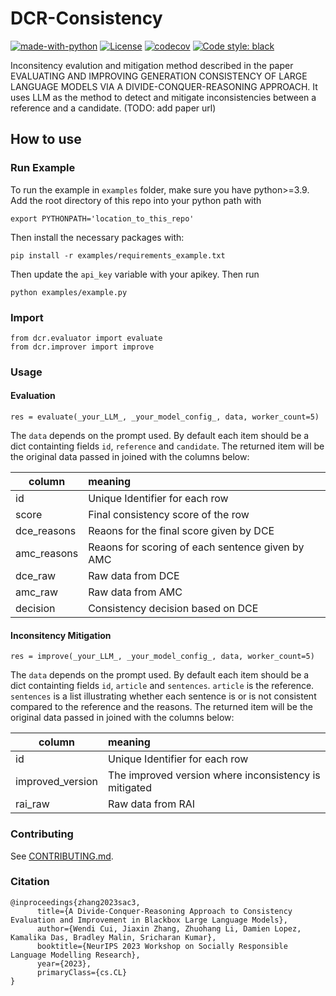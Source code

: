 # DCR-Consistency
[![made-with-python](https://img.shields.io/badge/Made%20with-Python-red.svg)](#python)
[![License](https://img.shields.io/github/license/intuit/email-decomposer)](https://raw.githubusercontent.com/intuit/email-decomposer/master/LICENSE)
[![codecov](https://codecov.io/gh/intuit-ai-research/DCR-consistency/graph/badge.svg?token=IHBA2755W3)](https://codecov.io/gh/intuit-ai-research/DCR-consistency)
[![Code style: black](https://img.shields.io/badge/code%20style-black-000000.svg)](https://github.com/psf/black)

Inconsitency evalution and mitigation method described in the paper EVALUATING AND IMPROVING GENERATION CONSISTENCY OF LARGE LANGUAGE MODELS VIA A DIVIDE-CONQUER-REASONING APPROACH. It uses LLM as the method to detect and mitigate inconsistencies between a reference and a candidate. (TODO: add paper url)

## How to use
### Run Example
To run the example in `examples` folder, make sure you have python>=3.9.
Add the root directory of this repo into your python path with
```
export PYTHONPATH='location_to_this_repo'
```
Then install the necessary packages with:
```
pip install -r examples/requirements_example.txt
```
Then update the `api_key` variable with your apikey.
Then run 
```
python examples/example.py
```

### Import
```
from dcr.evaluator import evaluate
from dcr.improver import improve
```

### Usage
#### Evaluation
```
res = evaluate(_your_LLM_, _your_model_config_, data, worker_count=5)
```
The `data` depends on the prompt used. By default each item should be a dict containting fields `id`, `reference` and `candidate`. The returned item will be the original data passed in joined with the columns below:

| column  | meaning   |
|-------------|:------------|
|  id | Unique Identifier for each row | 
|  score | Final consistency score of the row | 
| dce_reasons | Reaons for the final score given by DCE| 
| amc_reasons | Reaons for scoring of each sentence given by AMC | 
|  dce_raw | Raw data from DCE | 
| amc_raw | Raw data from AMC | 
|  decision | Consistency decision based on DCE | 

#### Inconsitency Mitigation
```
res = improve(_your_LLM_, _your_model_config_, data, worker_count=5)
```

The `data` depends on the prompt used. By default each item should be a dict containting fields `id`, `article` and `sentences`. `article` is the reference. `sentences` is a list illustrating whether each sentence is or is not consistent compared to the reference and the reasons. The returned item will be the original data passed in joined with the columns below:

| column  | meaning   |
|-------------|:------------|
|  id | Unique Identifier for each row | 
|  improved_version | The improved version where inconsistency is mitigated | 
| rai_raw | Raw data from RAI| 

### Contributing

See [CONTRIBUTING.md](https://github.com/intuit-ai-research/DCR-consistency/blob/main/CONTRIBUTING.md).



### Citation 

```
@inproceedings{zhang2023sac3,
      title={A Divide-Conquer-Reasoning Approach to Consistency Evaluation and Improvement in Blackbox Large Language Models},
      author={Wendi Cui, Jiaxin Zhang, Zhuohang Li, Damien Lopez, Kamalika Das, Bradley Malin, Sricharan Kumar},
      booktitle={NeurIPS 2023 Workshop on Socially Responsible Language Modelling Research},
      year={2023},
      primaryClass={cs.CL}
}
```
